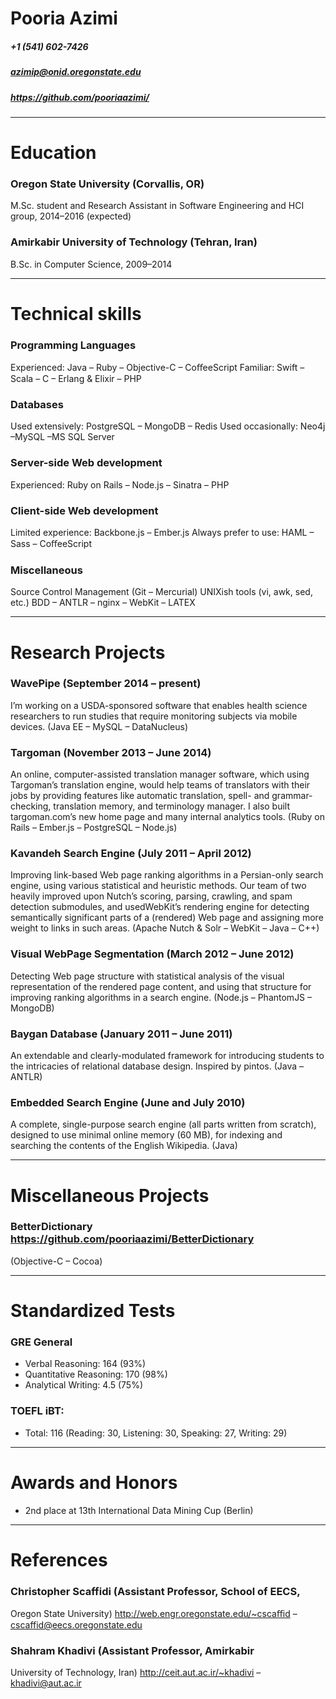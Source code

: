 # Pooria Azimi

##### +1 (541) 602-7426
##### azimip@onid.oregonstate.edu
##### https://github.com/pooriaazimi/

--------------

# Education
### Oregon State University (Corvallis, OR)
 M.Sc. student and Research Assistant in Software
 Engineering and HCI group, 2014–2016 (expected)

### Amirkabir University of Technology (Tehran, Iran)
B.Sc. in Computer Science, 2009–2014

--------------

# Technical skills

### Programming Languages
 Experienced: Java – Ruby – Objective-C – CoﬀeeScript
 Familiar: Swift – Scala – C – Erlang & Elixir – PHP

### Databases
 Used extensively: PostgreSQL – MongoDB – Redis
 Used occasionally: Neo4j –MySQL –MS SQL Server

### Server-side Web development
 Experienced: Ruby on Rails – Node.js – Sinatra – PHP

### Client-side Web development
 Limited experience: Backbone.js – Ember.js
 Always prefer to use: HAML – Sass – CoﬀeeScript

### Miscellaneous
 Source Control Management (Git – Mercurial)
 UNIXish tools (vi, awk, sed, etc.)
 BDD – ANTLR – nginx – WebKit – LATEX


--------------

# Research Projects
### WavePipe (September 2014 – present)
 I’m working on a USDA-sponsored software that enables
health science researchers to run studies that require
monitoring subjects via mobile devices.
 (Java EE – MySQL – DataNucleus)

### Targoman (November 2013 – June 2014)
An online, computer-assisted translation manager software,
 which using Targoman’s translation engine, would
 help teams of translators with their jobs by providing
 features like automatic translation, spell- and grammar-
 checking, translation memory, and terminology manager.
 I also built targoman.com’s new home page and many
 internal analytics tools.
 (Ruby on Rails – Ember.js – PostgreSQL – Node.js)

### Kavandeh Search Engine (July 2011 – April 2012)
Improving link-based Web page ranking algorithms in
 a Persian-only search engine, using various statistical
 and heuristic methods.
 Our team of two heavily improved upon Nutch’s scoring,
 parsing, crawling, and spam detection submodules, and
 usedWebKit’s rendering engine for detecting semantically
 significant parts of a (rendered) Web page and assigning
 more weight to links in such areas.
 (Apache Nutch & Solr – WebKit – Java – C++)

### Visual WebPage Segmentation (March 2012 – June 2012)
Detecting Web page structure with statistical analysis
 of the visual representation of the rendered page content,
 and using that structure for improving ranking algorithms
 in a search engine.
 (Node.js – PhantomJS – MongoDB)

### Baygan Database (January 2011 – June 2011)
An extendable and clearly-modulated framework for
 introducing students to the intricacies of relational 
database design. Inspired by pintos.
 (Java – ANTLR)

### Embedded Search Engine (June and July 2010)
A complete, single-purpose search engine (all parts written
 from scratch), designed to use minimal online memory
 (60 MB), for indexing and searching the contents of the
 English Wikipedia.
 (Java)

--------------


# Miscellaneous Projects
### BetterDictionary https://github.com/pooriaazimi/BetterDictionary
 (Objective-C – Cocoa)



--------------

# Standardized Tests
### GRE General
- Verbal Reasoning: 164 (93%)
- Quantitative Reasoning: 170 (98%)
- Analytical Writing: 4.5 (75%)

### TOEFL iBT:
- Total: 116 (Reading: 30, Listening: 30, Speaking: 27, Writing: 29)



--------------


# Awards and Honors
- 2nd place at 13th International Data Mining Cup (Berlin)

--------------

# References
### Christopher Scaffidi (Assistant Professor, School of EECS,
 Oregon State University)
 http://web.engr.oregonstate.edu/~cscaﬃd – cscaffid@eecs.oregonstate.edu

### Shahram Khadivi (Assistant Professor, Amirkabir
University of Technology, Iran)
 http://ceit.aut.ac.ir/~khadivi – khadivi@aut.ac.ir